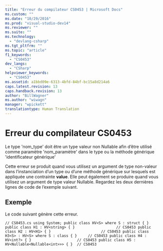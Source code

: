 ```yaml
---
title: "Erreur du compilateur CS0453 | Microsoft Docs"
ms.custom: ""
ms.date: "10/29/2016"
ms.prod: "visual-studio-dev14"
ms.reviewer: ""
ms.suite: ""
ms.technology: 
  - "devlang-csharp"
ms.tgt_pltfrm: ""
ms.topic: "article"
f1_keywords: 
  - "CS0453"
dev_langs: 
  - "CSharp"
helpviewer_keywords: 
  - "CS0453"
ms.assetid: a1bbd09e-6313-4bfd-84bf-bc15a8d214a6
caps.latest.revision: 13
caps.handback.revision: 13
author: "BillWagner"
ms.author: "wiwagn"
manager: "wpickett"
translationtype: Human Translation
---
```

# Erreur du compilateur CS0453
Le type 'nom\_type' doit être un type valeur non Nullable afin d’être utilisé comme paramètre 'nom\_paramètre' dans le type ou la méthode générique 'identificateur générique'  
  
 Cette erreur se produit quand vous utilisez un argument de type non\-valeur dans l’instanciation d’un type ou d’une méthode générique sur lesquels est appliquée une contrainte **value**. Elle peut également se produire quand vous utilisez un argument de type valeur Nullable. Regardez les deux dernières lignes de code de l’exemple suivant.  
  
## Exemple  
 Le code suivant génère cette erreur.  
  
```  
// CS0453.cs using System; public class HV<S> where S : struct { } public class H1 : HV<string> { }                   // CS0453 public class H2 : HV<H1> { }                       // CS0453 public class H3<S> : HV<S> where S : class { }     // CS0453 public class H4 : HV<int?> { }                     // CS0453 public class H5 : HV<Nullable<Nullable<int>>> { }  // CS0453  
```